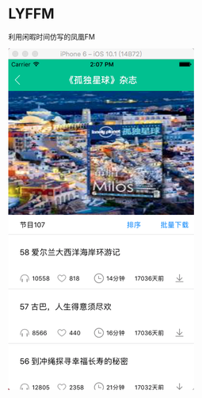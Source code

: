 # LYFFM
利用闲暇时间仿写的凤凰FM
  
  ![](https://github.com/sadrose/LYFFM/blob/master/%E6%96%B0%E9%97%BBapp%E5%B1%95%E7%A4%BA%E5%9B%BE%E7%89%87/45B431F6-FD79-4150-9EE0-6D82FE90872E.png)
